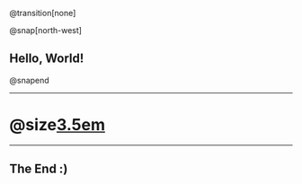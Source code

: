 @transition[none]

@snap[north-west]
## Hello, World!
@snapend

---

# @size[3.5em](OK)

---

## The End :)